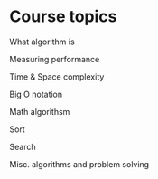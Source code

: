# Course topics 

What algorithm is 

Measuring performance

Time & Space complexity

Big O notation

Math algorithsm

Sort 

Search 

Misc. algorithms and problem solving

